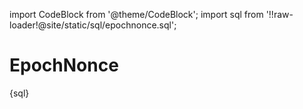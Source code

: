 import CodeBlock from '@theme/CodeBlock';
import sql from '!!raw-loader!@site/static/sql/epochnonce.sql';

# EpochNonce

<CodeBlock className='language-sql'>{sql}</CodeBlock>
